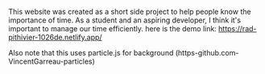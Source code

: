 This website was created as a short side project to help people know the importance of time. As a student and an aspiring developer, I think it's important to manage our time efficiently.
here is the demo link: https://rad-pithivier-1026de.netlify.app/

Also note that this uses particle.js for background (https-github.com-VincentGarreau-particles)
